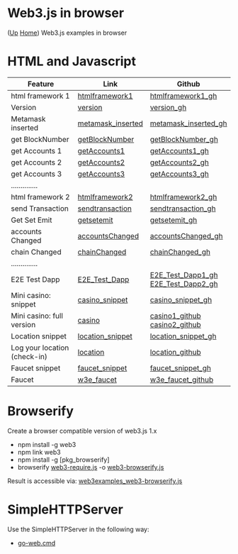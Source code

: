 # Web3.js in browser  <!-- omit in toc --> 
([Up](..) [Home](..\..))
Web3.js examples in browser

# HTML and Javascript
  
| Feature                       | Link                  | Github
| ---------                     | -------               | ----------- 
| html framework 1              | [htmlframework1]      | [htmlframework1_gh]
| Version                       | [version]             | [version_gh]
| Metamask inserted             | [metamask_inserted]   | [metamask_inserted_gh]
| get BlockNumber               | [getBlockNumber]      | [getBlockNumber_gh]
| get Accounts 1                | [getAccounts1]        | [getAccounts1_gh]
| get Accounts 2                | [getAccounts2]        | [getAccounts2_gh]
| get Accounts 3                | [getAccounts3]        | [getAccounts3_gh]
| ..............
| html framework 2              | [htmlframework2]      | [htmlframework2_gh]
| send Transaction              | [sendtransaction]     | [sendtransaction_gh]
| Get Set Emit                  | [getsetemit]          | [getsetemit_gh]
| accounts Changed              | [accountsChanged]     | [accountsChanged_gh]
| chain Changed                 | [chainChanged]        | [chainChanged_gh]
| ..............   
| E2E Test Dapp                 | [E2E_Test_Dapp]       | [E2E_Test_Dapp1_gh]<br>[E2E_Test_Dapp2_gh]
| Mini casino: snippet          | [casino_snippet]      | [casino_snippet_gh]
| Mini casino: full version     | [casino]              | [casino1_github]<br>[casino2_github]
| Location snippet              | [location_snippet]    | [location_snippet_gh]
| Log your location (check-in)  | [location]            | [location_github]
| Faucet snippet                | [faucet_snippet]      | [faucet_snippet_gh]
| Faucet                        | [w3e_faucet]          | [w3e_faucet_github]

[location]:          http://web3examples.com/location
[location_github]:   https://github.com/web3examples/location

[casino]:            http://web3examples.com/ethereum/casino/

[casino1_github]:    https://github.com/web3examples/ethereum/tree/master/casino
[casino2_github]:    https://github.com/web3examples/ethereum/blob/master/solidity_examples/Casino.sol

[w3e_faucet]:        http://web3examples.com/ethereum/faucet
[w3e_faucet_github]: https://github.com/web3examples/ethereum/tree/master/faucet

[htmlframework1]:    https://web3examples.com/ethereum/web3js_browser/htmlframework1.html   
[htmlframework2]:    https://web3examples.com/ethereum/web3js_browser/htmlframework2.html   
[version]:           https://web3examples.com/ethereum/web3js_browser/version.html
[metamask_inserted]: https://web3examples.com/ethereum/web3js_browser/metamask_inserted.html
[getBlockNumber]:    https://web3examples.com/ethereum/web3js_browser/getBlockNumber.html
[getAccounts1]:      https://web3examples.com/ethereum/web3js_browser/getaccounts1.html
[getAccounts2]:      https://web3examples.com/ethereum/web3js_browser/getaccounts2.html
[getAccounts3]:      https://web3examples.com/ethereum/web3js_browser/getaccounts3.html
[accountsChanged]:   https://web3examples.com/ethereum/web3js_browser/accountsChanged.html
[chainChanged]:      https://web3examples.com/ethereum/web3js_browser/chainChanged.html
[sendtransaction]:   https://web3examples.com/ethereum/web3js_browser/sendtransaction.html
[E2E_Test_Dapp]:     https://web3examples.com/ethereum/web3js_browser/E2E_Test_Dapp.html
[casino_snippet]:    https://web3examples.com/ethereum/web3js_browser/casino_snippet.html
[location_snippet]:  https://web3examples.com/ethereum/web3js_browser/location_snippet.html
[faucet_snippet]:    https://web3examples.com/ethereum/web3js_browser/faucet_snippet.html
[getsetemit]:        https://web3examples.com/ethereum/web3js_browser/getsetemit.html


[htmlframework1_gh]:     https://github.com/web3examples/ethereum/blob/master/web3js_browser/htmlframework1.html
[htmlframework2_gh]:     https://github.com/web3examples/ethereum/blob/master/web3js_browser/htmlframework2.html
[version_gh]:            https://github.com/web3examples/ethereum/blob/master/web3js_browser/version.html
[metamask_inserted_gh]:  https://github.com/web3examples/ethereum/blob/master/web3js_browser/metamask_inserted.html
[getBlockNumber_gh]:     https://github.com/web3examples/ethereum/blob/master/web3js_browser/getBlockNumber.html
[getAccounts1_gh]:       https://github.com/web3examples/ethereum/blob/master/web3js_browser/getaccounts1.html
[getAccounts2_gh]:       https://github.com/web3examples/ethereum/blob/master/web3js_browser/getaccounts2.html
[getAccounts3_gh]:       https://github.com/web3examples/ethereum/blob/master/web3js_browser/getaccounts3.html
[sendtransaction_gh]:    https://github.com/web3examples/ethereum/blob/master/web3js_browser/sendtransaction.html
[accountsChanged_gh]:    https://github.com/web3examples/ethereum/blob/master/web3js_browser/accountsChanged.html
[chainChanged_gh]:       https://github.com/web3examples/ethereum/blob/master/web3js_browser/chainChanged.html
[E2E_Test_Dapp1_gh]:     https://github.com/web3examples/ethereum/blob/master/web3js_browser/E2E_Test_Dapp.html
[E2E_Test_Dapp2_gh]:     https://github.com/web3examples/ethereum/blob/master/web3js_browser/E2E_Test_Dapp.js
[casino_snippet_gh]:     https://github.com/web3examples/ethereum/blob/master/web3js_browser/casino_snippet.html
[location_snippet_gh]:   https://github.com/web3examples/ethereum/blob/master/web3js_browser/location_snippet.html
[faucet_snippet_gh]:     https://github.com/web3examples/ethereum/blob/master/web3js_browser/faucet_snippet.html
[getsetemit_gh]:         https://github.com/web3examples/ethereum/blob/master/web3js_browser/getsetemit.html

# Browserify

Create a browser compatible version of web3.js 1.x
* npm install -g web3
* npm link web3
* npm install -g [pkg_browserify]
* browserify [web3-require.js] -o [web3-browserify.js]

Result is accessible via: [web3examples_web3-browserify.js]

[browserify]:                      https://www.npmjs.com/package/browserify
[web3-require.js]:                 https://github.com/web3examples/ethereum/blob/master/web3js_browser/web3-require.js
[web3-browserify.js]:              https://github.com/web3examples/ethereum/blob/master/web3js_browser/web3-browserify.js
[web3examples_web3-browserify.js]: http://web3examples.com/ethereum/web3js_browser/web3-browserify.js

# SimpleHTTPServer

Use the SimpleHTTPServer in the following way:
* [go-web.cmd]

[go-web.cmd]: https://github.com/web3examples/ethereum/blob/master/web3js_browser/go-web.cmd
